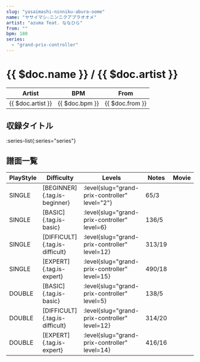 ```yaml
---
slug: "yasaimashi-ninniku-abura-oome"
name: "ヤサイマシ☆ニンニクアブラオオメ"
artist: "azuma feat. ななひら"
from: ""
bpm: 180
series:
  - "grand-prix-controller"
---
```


# {{ $doc.name }} / {{ $doc.artist }}

|Artist|BPM|From|
|------|---|----|
|{{ $doc.artist }}|{{ $doc.bpm }}|{{ $doc.from }}|

## 収録タイトル

:series-list{:series="series"}

## 譜面一覧

|PlayStyle|Difficulty|Levels|Notes|Movie|
|---------|----------|------|-----|-----|
|SINGLE|[BEGINNER]{.tag.is-beginner}|<div class="field is-grouped is-grouped-multiline"> :level{slug="grand-prix-controller" level="2"}</div>|65/3||
|SINGLE|[BASIC]{.tag.is-basic}|<div class="field is-grouped is-grouped-multiline"> :level{slug="grand-prix-controller" level=6}</div>|136/5||
|SINGLE|[DIFFICULT]{.tag.is-difficult}|<div class="field is-grouped is-grouped-multiline"> :level{slug="grand-prix-controller" level=12}</div>|313/19||
|SINGLE|[EXPERT]{.tag.is-expert}|<div class="field is-grouped is-grouped-multiline"> :level{slug="grand-prix-controller" level=15}</div>|490/18||
|DOUBLE|[BASIC]{.tag.is-basic}|<div class="field is-grouped is-grouped-multiline"> :level{slug="grand-prix-controller" level=5}</div>|138/5||
|DOUBLE|[DIFFICULT]{.tag.is-difficult}|<div class="field is-grouped is-grouped-multiline"> :level{slug="grand-prix-controller" level=12}</div>|314/20||
|DOUBLE|[EXPERT]{.tag.is-expert}|<div class="field is-grouped is-grouped-multiline"> :level{slug="grand-prix-controller" level=14}</div>|416/16||
